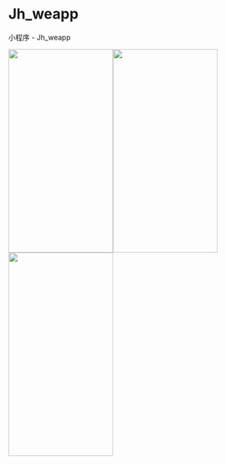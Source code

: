 # Jh_weapp
小程序 - Jh_weapp


<img src="https://gitee.com/iotjh/Picture/raw/master/weapp/JhDropDownMenu.gif" width="208" height="404"><img src="https://gitee.com/iotjh/Picture/raw/master/weapp/%E5%88%86%E9%A1%B5%E5%8A%A0%E8%BD%BD.gif" width="208" height="404"><img src="https://gitee.com/iotjh/Picture/raw/master/weapp/tab%E5%88%86%E9%A1%B5.gif" width="208" height="404">
